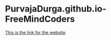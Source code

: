 # PurvajaDurga.github.io-FreeMindCoders

[This is the link for the website](https://purvajadurga.github.io/PurvajaDurga.github.io-FreeMindCoders/)
